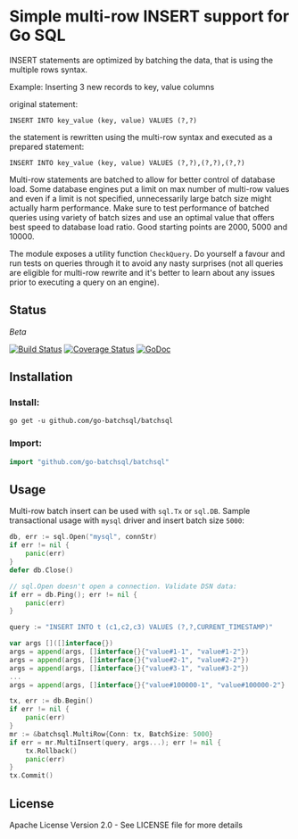 # Simple multi-row INSERT support for Go SQL

INSERT statements are optimized by batching the data, that is
using the multiple rows syntax.

Example: Inserting 3 new records to key, value columns

original statement:

~~~
INSERT INTO key_value (key, value) VALUES (?,?)
~~~

the statement is rewritten using the multi-row syntax and
executed as a prepared statement:

~~~
INSERT INTO key_value (key, value) VALUES (?,?),(?,?),(?,?)
~~~

Multi-row statements are batched to allow for better control of database
load. Some database engines put a limit on max number of multi-row values
and even if a limit is not specified, unnecessarily large batch size might
actually harm performance. Make sure to test performance of batched
queries using variety of batch sizes and use an optimal value that offers
best speed to database load ratio. Good starting points are 2000, 5000
and 10000.

The module exposes a utility function `CheckQuery`. Do yourself a favour and
run tests on queries through it to avoid any nasty surprises (not all
queries are eligible for multi-row rewrite and it's better to learn about
any issues prior to executing a query on an engine).

## Status

*Beta*

[![Build Status](https://travis-ci.org/go-batchsql/batchsql.svg?branch=master)](https://travis-ci.org/go-batchsql/batchsql)  [![Coverage Status](https://coveralls.io/repos/github/go-batchsql/batchsql/badge.svg?branch=master)](https://coveralls.io/github/go-batchsql/batchsql?branch=master) [![GoDoc](https://godoc.org/github.com/go-batchsql/batchsql?status.svg)](https://godoc.org/github.com/go-batchsql/batchsql)

## Installation

### Install:

~~~
go get -u github.com/go-batchsql/batchsql
~~~

### Import:

~~~go
import "github.com/go-batchsql/batchsql"
~~~

## Usage

Multi-row batch insert can be used with `sql.Tx` or `sql.DB`. Sample
transactional usage with `mysql` driver and insert batch size `5000`:

~~~go
db, err := sql.Open("mysql", connStr)
if err != nil {
	panic(err)
}
defer db.Close()

// sql.Open doesn't open a connection. Validate DSN data:
if err = db.Ping(); err != nil {
	panic(err)
}

query := "INSERT INTO t (c1,c2,c3) VALUES (?,?,CURRENT_TIMESTAMP)"

var args []([]interface{})
args = append(args, []interface{}{"value#1-1", "value#1-2"})
args = append(args, []interface{}{"value#2-1", "value#2-2"})
args = append(args, []interface{}{"value#3-1", "value#3-2"})
...
args = append(args, []interface{}{"value#100000-1", "value#100000-2"}

tx, err := db.Begin()
if err != nil {
	panic(err)
}
mr := &batchsql.MultiRow{Conn: tx, BatchSize: 5000}
if err = mr.MultiInsert(query, args...); err != nil {
	tx.Rollback()
	panic(err)
}
tx.Commit()
~~~


## License

Apache License Version 2.0 - See LICENSE file for more details
